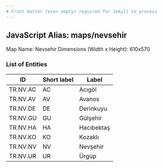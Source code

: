 ```yaml
---
# Front matter (even empty) required for Jekyll to process
---
```


## JavaScript Alias: maps/nevsehir

Map Name: Nevsehir
Dimensions (Width x Height): 610x570





### List of Entities

ID | Short label | Label
---|---|---|
TR.NV.AC | AC | Acıgöl
TR.NV.AV | AV | Avanos
TR.NV.DE | DE | Derinkuyu
TR.NV.GU | GU | Gülşehir
TR.NV.HA | HA | Hacıbektaş
TR.NV.KO | KO | Kozaklı
TR.NV.NV | NV | Nevşehir
TR.NV.UR | UR | Ürgüp